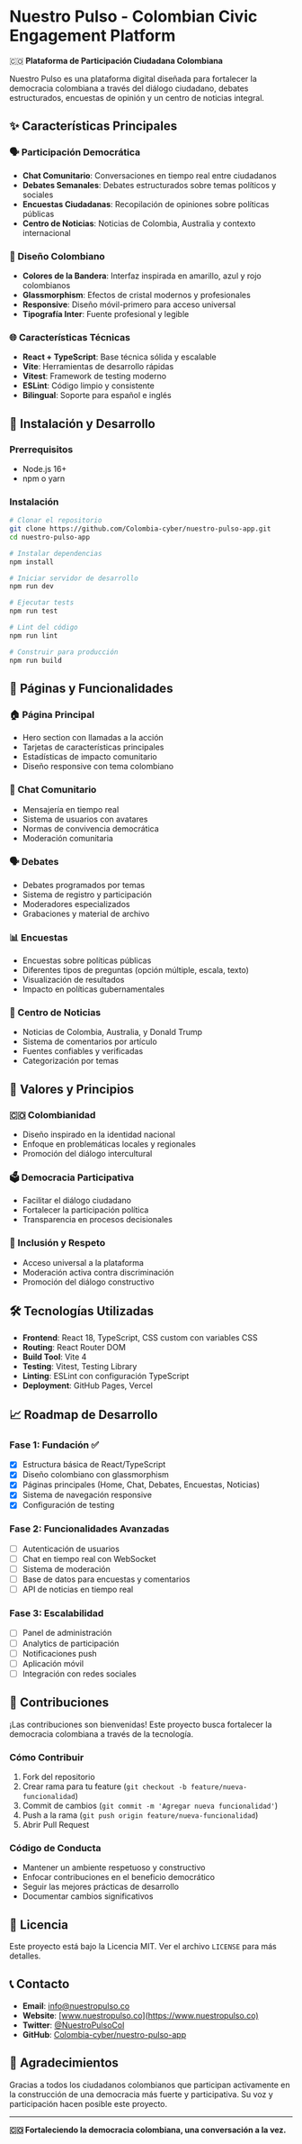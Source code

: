 # Nuestro Pulso - Colombian Civic Engagement Platform

🇨🇴 **Plataforma de Participación Ciudadana Colombiana**

Nuestro Pulso es una plataforma digital diseñada para fortalecer la democracia colombiana a través del diálogo ciudadano, debates estructurados, encuestas de opinión y un centro de noticias integral.

## ✨ Características Principales

### 🗣️ Participación Democrática
- **Chat Comunitario**: Conversaciones en tiempo real entre ciudadanos
- **Debates Semanales**: Debates estructurados sobre temas políticos y sociales
- **Encuestas Ciudadanas**: Recopilación de opiniones sobre políticas públicas
- **Centro de Noticias**: Noticias de Colombia, Australia y contexto internacional

### 🎨 Diseño Colombiano
- **Colores de la Bandera**: Interfaz inspirada en amarillo, azul y rojo colombianos
- **Glassmorphism**: Efectos de cristal modernos y profesionales
- **Responsive**: Diseño móvil-primero para acceso universal
- **Tipografía Inter**: Fuente profesional y legible

### 🌐 Características Técnicas
- **React + TypeScript**: Base técnica sólida y escalable
- **Vite**: Herramientas de desarrollo rápidas
- **Vitest**: Framework de testing moderno
- **ESLint**: Código limpio y consistente
- **Bilingual**: Soporte para español e inglés

## 🚀 Instalación y Desarrollo

### Prerrequisitos
- Node.js 16+ 
- npm o yarn

### Instalación
```bash
# Clonar el repositorio
git clone https://github.com/Colombia-cyber/nuestro-pulso-app.git
cd nuestro-pulso-app

# Instalar dependencias
npm install

# Iniciar servidor de desarrollo
npm run dev

# Ejecutar tests
npm run test

# Lint del código
npm run lint

# Construir para producción
npm run build
```

## 📱 Páginas y Funcionalidades

### 🏠 Página Principal
- Hero section con llamadas a la acción
- Tarjetas de características principales
- Estadísticas de impacto comunitario
- Diseño responsive con tema colombiano

### 💬 Chat Comunitario
- Mensajería en tiempo real
- Sistema de usuarios con avatares
- Normas de convivencia democrática
- Moderación comunitaria

### 🗣️ Debates
- Debates programados por temas
- Sistema de registro y participación
- Moderadores especializados
- Grabaciones y material de archivo

### 📊 Encuestas
- Encuestas sobre políticas públicas
- Diferentes tipos de preguntas (opción múltiple, escala, texto)
- Visualización de resultados
- Impacto en políticas gubernamentales

### 📰 Centro de Noticias
- Noticias de Colombia, Australia, y Donald Trump
- Sistema de comentarios por artículo
- Fuentes confiables y verificadas
- Categorización por temas

## 🎯 Valores y Principios

### 🇨🇴 Colombianidad
- Diseño inspirado en la identidad nacional
- Enfoque en problemáticas locales y regionales
- Promoción del diálogo intercultural

### 🗳️ Democracia Participativa
- Facilitar el diálogo ciudadano
- Fortalecer la participación política
- Transparencia en procesos decisionales

### 🤝 Inclusión y Respeto
- Acceso universal a la plataforma
- Moderación activa contra discriminación
- Promoción del diálogo constructivo

## 🛠️ Tecnologías Utilizadas

- **Frontend**: React 18, TypeScript, CSS custom con variables CSS
- **Routing**: React Router DOM
- **Build Tool**: Vite 4
- **Testing**: Vitest, Testing Library
- **Linting**: ESLint con configuración TypeScript
- **Deployment**: GitHub Pages, Vercel

## 📈 Roadmap de Desarrollo

### Fase 1: Fundación ✅
- [x] Estructura básica de React/TypeScript
- [x] Diseño colombiano con glassmorphism
- [x] Páginas principales (Home, Chat, Debates, Encuestas, Noticias)
- [x] Sistema de navegación responsive
- [x] Configuración de testing

### Fase 2: Funcionalidades Avanzadas
- [ ] Autenticación de usuarios
- [ ] Chat en tiempo real con WebSocket
- [ ] Sistema de moderación
- [ ] Base de datos para encuestas y comentarios
- [ ] API de noticias en tiempo real

### Fase 3: Escalabilidad
- [ ] Panel de administración
- [ ] Analytics de participación
- [ ] Notificaciones push
- [ ] Aplicación móvil
- [ ] Integración con redes sociales

## 🤝 Contribuciones

¡Las contribuciones son bienvenidas! Este proyecto busca fortalecer la democracia colombiana a través de la tecnología.

### Cómo Contribuir
1. Fork del repositorio
2. Crear rama para tu feature (`git checkout -b feature/nueva-funcionalidad`)
3. Commit de cambios (`git commit -m 'Agregar nueva funcionalidad'`)
4. Push a la rama (`git push origin feature/nueva-funcionalidad`)
5. Abrir Pull Request

### Código de Conducta
- Mantener un ambiente respetuoso y constructivo
- Enfocar contribuciones en el beneficio democrático
- Seguir las mejores prácticas de desarrollo
- Documentar cambios significativos

## 📄 Licencia

Este proyecto está bajo la Licencia MIT. Ver el archivo `LICENSE` para más detalles.

## 📞 Contacto

- **Email**: info@nuestropulso.co
- **Website**: [www.nuestropulso.co](https://www.nuestropulso.co)
- **Twitter**: [@NuestroPulsoCol](https://twitter.com/NuestroPulsoCol)
- **GitHub**: [Colombia-cyber/nuestro-pulso-app](https://github.com/Colombia-cyber/nuestro-pulso-app)

## 🙏 Agradecimientos

Gracias a todos los ciudadanos colombianos que participan activamente en la construcción de una democracia más fuerte y participativa. Su voz y participación hacen posible este proyecto.

---

**🇨🇴 Fortaleciendo la democracia colombiana, una conversación a la vez.**